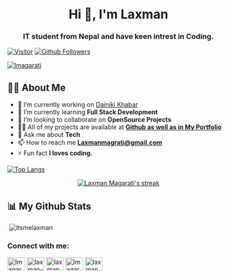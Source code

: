 <h1 align="center">Hi 👋, I'm Laxman</h1>
<h3 align="center">IT student from Nepal and have keen intrest in Coding.</h3>

[![Visitor](https://visitor-badge.laobi.icu/badge?page_id=itsmelaxman)](https://github.com/AbhiShake1) 
[![Github Followers](https://img.shields.io/github/followers/itsmelaxman.svg?style=social&logo=Follow)](https://github.com/itsmelaxman?tab=followers)

<p align="left"> <a href="https://twitter.com/lmagarati" target="blank"><img src="https://img.shields.io/twitter/follow/lmagarati?logo=twitter&style=for-the-badge" alt="lmagarati" /></a> </p>


## 🙋‍♂️ About Me

- 🔭 I’m currently working on [Dainiki Khabar](https://www.dainikhabar.com)
- 🌱 I’m currently learning **Full Stack Development**
- 👯 I’m looking to collaborate on **OpenSource Projects**
- 👨‍💻 All of my projects are available at **[Github as well as in My Portfolio](https://magaratilaxman.com.np)**
- 💬 Ask me about **Tech**
- 📫 How to reach me **Laxmanmagrati@gmail.com**
- ⚡ Fun fact **I loves coding.**


[![Top Langs](https://github-readme-stats.vercel.app/api/top-langs/?username=itsmelaxman&langs_count=10&theme=chartreuse-dark&hide_border=true)](https://github.com/itsmelaxman?tab=repositories)


<p align="center">
    <a href="https://github.com/itsmelaxman/github-readme-streak-stats">
        <img title="🔥 Get streak stats for your profile at git.io/streak-stats" alt="Laxman Magarati's streak" src="https://github-readme-streak-stats.herokuapp.com/?user=itsmelaxman&theme=black-ice&hide_border=true&stroke=0000&background=060A0CD0"/>
    </a>
</p>

## 📊 My Github Stats
<p>&nbsp;<img align="center" src="https://github-readme-stats.vercel.app/api?username=itsmelaxman&show_icons=true&locale=en" alt="itsmelaxman" /></p>
  
<h3 align="left">Connect with me:</h3>
<p align="left">
<a href="https://twitter.com/lmagarati" target="blank"><img align="center" src="https://raw.githubusercontent.com/rahuldkjain/github-profile-readme-generator/master/src/images/icons/Social/twitter.svg" alt="lmagarati" height="30" width="40" /></a>
<a href="https://linkedin.com/in/laxman-magarati" target="blank"><img align="center" src="https://raw.githubusercontent.com/rahuldkjain/github-profile-readme-generator/master/src/images/icons/Social/linked-in-alt.svg" alt="laxman-magarati" height="30" width="40" /></a>
<a href="https://fb.com/laxman.magrati.73" target="blank"><img align="center" src="https://raw.githubusercontent.com/rahuldkjain/github-profile-readme-generator/master/src/images/icons/Social/facebook.svg" alt="laxman.magrati.73" height="30" width="40" /></a>
<a href="https://instagram.com/lmagarati" target="blank"><img align="center" src="https://raw.githubusercontent.com/rahuldkjain/github-profile-readme-generator/master/src/images/icons/Social/instagram.svg" alt="lmagarati" height="30" width="40" /></a>
<a href="https://www.youtube.com/c/laxman magarati" target="blank"><img align="center" src="https://raw.githubusercontent.com/rahuldkjain/github-profile-readme-generator/master/src/images/icons/Social/youtube.svg" alt="laxman magarati" height="30" width="40" /></a>
</p>
